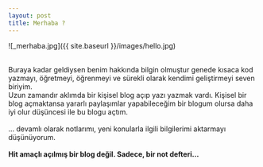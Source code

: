 ```yaml
---
layout: post
title: Merhaba ?
---
```

![_merhaba.jpg]({{ site.baseurl }}/images/hello.jpg)

<br>
  Buraya kadar geldiysen benim hakkında bilgin olmuştur genede kısaca kod yazmayı, öğretmeyi, öğrenmeyi ve sürekli olarak kendimi geliştirmeyi seven biriyim.
<br>
  Uzun zamandır aklımda bir kişisel blog açıp yazı yazmak vardı. Kişisel bir blog açmaktansa yararlı paylaşımlar yapabileceğim bir blogum olursa daha iyi olur düşüncesi ile bu blogu açtım.
<br><br>
    ... devamlı olarak notlarımı, yeni konularla ilgili bilgilerimi aktarmayı düşünüyorum.
<br><br>
<b>
  Hit amaçlı açılmış bir blog değil. Sadece, bir not defteri…
</b>

